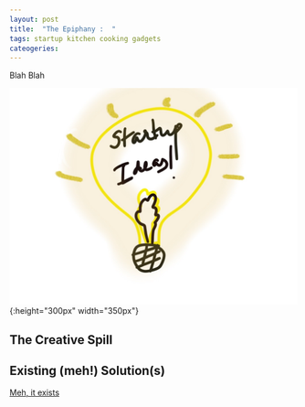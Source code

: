 ```yaml
---
layout: post
title:  "The Epiphany :  "
tags: startup kitchen cooking gadgets
cateogeries: 
---
```

<p> Blah Blah </p>

![postImage](/public/img/logo.jpg){:height="300px" width="350px"}

## The Creative Spill

## Existing (meh!) Solution(s)
[Meh, it exists](https://www.gearhungry.com/best-automatic-pot-stirrer/)

